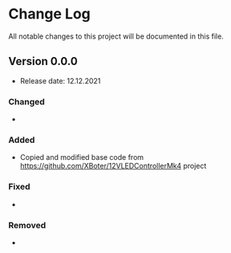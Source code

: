 
# Change Log
All notable changes to this project will be documented in this file.

## Version 0.0.0
- Release date: 12.12.2021

### Changed
- 

### Added
- Copied and modified base code from https://github.com/XBoter/12VLEDControllerMk4 project

### Fixed
- 

### Removed
- 
